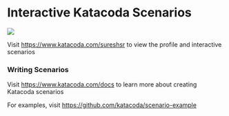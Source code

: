 # Interactive Katacoda Scenarios

[![](http://shields.katacoda.com/katacoda/sureshsr/count.svg)](https://www.katacoda.com/sureshsr "Get your profile on Katacoda.com")

Visit https://www.katacoda.com/sureshsr to view the profile and interactive scenarios

### Writing Scenarios
Visit https://www.katacoda.com/docs to learn more about creating Katacoda scenarios

For examples, visit https://github.com/katacoda/scenario-example
